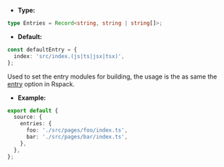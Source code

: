 - **Type:**

```ts
type Entries = Record<string, string | string[]>;
```

- **Default:**

```ts
const defaultEntry = {
  index: 'src/index.(js|ts|jsx|tsx)',
};
```

Used to set the entry modules for building, the usage is the as same the [entry](https://rspack.dev/config/entry) option in Rspack.

- **Example:**

```ts
export default {
  source: {
    entries: {
      foo: './src/pages/foo/index.ts',
      bar: './src/pages/bar/index.ts',
    },
  },
};
```
